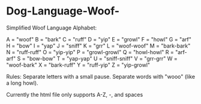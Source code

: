 # Dog-Language-Woof-

Simplified Woof Language Alphabet:

A = "woof"
B = "bark"
C = "ruff"
D = "yip"
E = "growl"
F = "howl"
G = "arf"
H = "bow"
I = "yap"
J = "sniff"
K = "grr"
L = "woof-woof"
M = "bark-bark"
N = "ruff-ruff"
O = "yip-yip"
P = "growl-growl"
Q = "howl-howl"
R = "arf-arf"
S = "bow-bow"
T = "yap-yap"
U = "sniff-sniff"
V = "grr-grr"
W = "woof-bark"
X = "bark-ruff"
Y = "ruff-yip"
Z = "yip-growl"

Rules:
Separate letters with a small pause.
Separate words with "wooo" (like a long howl).

Currently the html file only supports A-Z, -, and spaces
